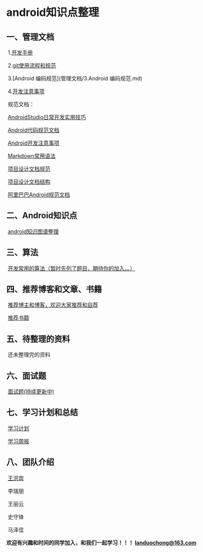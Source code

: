 # android知识点整理

## 一、管理文档

​	1.[开发手册](管理文档/1.开发手册.md)

​	2.[git使用流程和规范](管理文档/2.git使用流程和规范.md)

​	3.[Android 编码规范](管理文档/3.Android 编码规范.md)

​	4.[开发注意事项](管理文档/4.开发注意事项.md)

​        规范文档：

​		[AndroidStudio日常开发实用技巧](管理文档/规范文档/AndroidStudio日常开发实用技巧.md)

​		[Android代码规范文档](管理文档/规范文档/Android代码规范文档.md)

​		[Android开发注意事项](管理文档/规范文档/Android开发注意事项.md)

​		[Markdown常用语法](管理文档/规范文档/Markdown常用语法.md)

​		[项目设计文档规范](管理文档/规范文档/项目设计文档规范.md)

​		[项目设计文档结构](管理文档/规范文档/项目设计文档结构.md)

​		[阿里巴巴Android规范文档](管理文档/规范文档/阿里巴巴Android规范文档.pdf)

## 二、Android知识点

​	[android知识图谱整理](Android技术点/SUMMARY.md)

## 三、算法

​	[开发常用的算法（暂时先列了题目，期待你的加入。。）](算法/常用算法.md)

## 四、推荐博客和文章、书籍

​	[推荐博主和博客，欢迎大家推荐和自荐](推荐博客和文章/推荐博客和文章.md)

​	[推荐书籍](推荐博客和文章/推荐书籍.md)

## 五、待整理的资料

​       还未整理完的资料

## 六、面试题

​      [面试题(持续更新中)](面试题/面试.md)

## 七、学习计划和总结

​	[学习计划](学习计划.md)

​	[学习周报](学习周报.md)

## 八、团队介绍

​	 [王洪宾](关于我们/王洪宾.md)

​	 李瑞朋

​	 王丽云

​	 史守锋

​	 马泽佳

**欢迎有兴趣和时间的同学加入，和我们一起学习！！！ landuochong@163.com**

